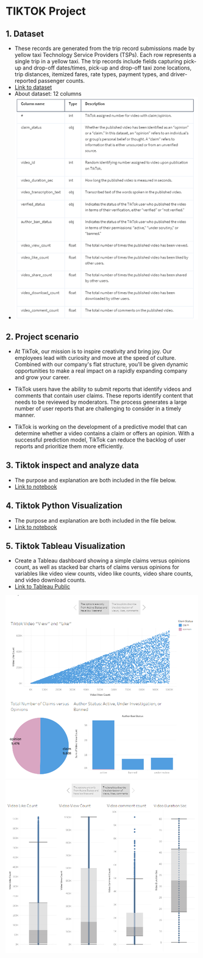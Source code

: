 
# TIKTOK Project

## 1. Dataset
- These records are generated from the trip record submissions made by yellow taxi Technology Service Providers (TSPs). Each row represents a single trip in a yellow taxi. The trip records include fields capturing pick-up and drop-off dates/times, pick-up and drop-off taxi zone locations, trip distances, itemized fares, rate types, payment types, and driver-reported passenger counts.
- [Link to dataset](https://www.kaggle.com/datasets/nhiyenta/tiktok-dataset/data)
- About dataset: 12 columns
- ![tiktok_dataset.csv](https://github.com/Thereddinosaur13/Data_Analytics_Porfolio/blob/main/img/Tiktok_data_detail.png)


## 2.  Project scenario
- At TikTok, our mission is to inspire creativity and bring joy. Our employees lead with curiosity and move at the speed of culture. Combined with our company's flat structure, you'll be given dynamic opportunities to make a real impact on a rapidly expanding company and grow your career.

- TikTok users have the ability to submit reports that identify videos and comments that contain user claims. These reports identify content that needs to be reviewed by moderators. The process generates a large number of user reports that are challenging to consider in a timely manner. 

- TikTok is working on the development of a predictive model that can determine whether a video contains a claim or offers an opinion. With a successful prediction model, TikTok can reduce the backlog of user reports and prioritize them more efficiently.

## 3. Tiktok inspect and analyze data
- The purpose and explanation are both included in the file below.
- [Link to notebook](https://github.com/Thereddinosaur13/Data_Analytics_Porfolio/blob/main/Tiktok_project/tiktok-inspect-and-analyze-data.ipynb)

## 4. Tiktok Python Visualization
- The purpose and explanation are both included in the file below.
- [Link to notebook](https://github.com/Thereddinosaur13/Data_Analytics_Porfolio/blob/main/Tiktok_project/tiktok-python-visulize.ipynb)
 
## 5. Tiktok Tableau Visualization
- Create a Tableau dashboard showing a simple claims versus opinions count, as well as stacked bar charts of claims versus opinions for variables like video view counts, video like counts, video share counts, and video download counts.
- [Link to Tableau Public](https://public.tableau.com/app/profile/t.nhi/viz/TIKTOKProject/Story1)


![tiktok_dataset.csv](https://github.com/Thereddinosaur13/Data_Analytics_Porfolio/blob/main/img/Tiktok_data_Story_1.png)
![tiktok_dataset.csv](https://github.com/Thereddinosaur13/Data_Analytics_Porfolio/blob/main/img/Tiktok_data_Story_2.png)

